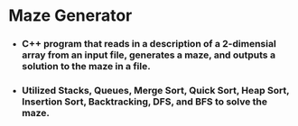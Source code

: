 <!DOCTYPE html>
<html>
    <head>
      <meta charset="utf=8">
    </head>
    <body>
    <h1>Maze Generator</h1>
     <ul>
        <li><h3>C++ program that reads in a description of a 2-dimensial array from an input file, generates a maze, and outputs a solution to the maze in a file.<h3></li>
        <li><h3>Utilized Stacks, Queues, Merge Sort, Quick Sort, Heap Sort, Insertion Sort, Backtracking, DFS, and BFS to solve the maze.</h3></li>
    </ul>
  </body>
</html>
